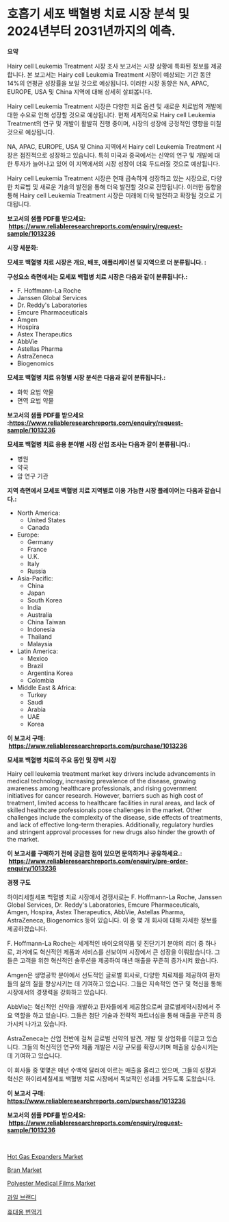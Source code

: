 <p><h1>호흡기 세포 백혈병 치료 시장 분석 및 2024년부터 2031년까지의 예측.</h1></p><p><strong>요약</strong></p>
<p><p>Hairy cell Leukemia Treatment 시장 조사 보고서는 시장 상황에 특화된 정보를 제공합니다. 본 보고서는 Hairy cell Leukemia Treatment 시장이 예상되는 기간 동안 14%의 연평균 성장률을 보일 것으로 예상됩니다. 이러한 시장 동향은 NA, APAC, EUROPE, USA 및 China 지역에 대해 상세히 살펴봅니다.</p><p>Hairy cell Leukemia Treatment 시장은 다양한 치료 옵션 및 새로운 치료법의 개발에 대한 수요로 인해 성장할 것으로 예상됩니다. 현재 세계적으로 Hairy cell Leukemia Treatment의 연구 및 개발이 활발히 진행 중이며, 시장의 성장에 긍정적인 영향을 미칠 것으로 예상됩니다.</p><p>NA, APAC, EUROPE, USA 및 China 지역에서 Hairy cell Leukemia Treatment 시장은 점진적으로 성장하고 있습니다. 특히 미국과 중국에서는 신약의 연구 및 개발에 대한 투자가 늘어나고 있어 이 지역에서의 시장 성장이 더욱 두드러질 것으로 예상됩니다.</p><p>Hairy cell Leukemia Treatment 시장은 현재 급속하게 성장하고 있는 시장으로, 다양한 치료법 및 새로운 기술의 발전을 통해 더욱 발전할 것으로 전망됩니다. 이러한 동향을 통해 Hairy cell Leukemia Treatment 시장은 미래에 더욱 발전하고 확장될 것으로 기대됩니다.</p></p>
<p><strong>보고서의 샘플 PDF를 받으세요: &nbsp;<a href="https://www.reliableresearchreports.com/enquiry/request-sample/1013236">https://www.reliableresearchreports.com/enquiry/request-sample/1013236</a></strong></p>
<p><strong>시장 세분화:</strong></p>
<p><strong> 모세포 백혈병 치료 시장은 개요, 배포, 애플리케이션 및 지역으로 더 분류됩니다. :</strong></p>
<p><strong>구성요소 측면에서는 모세포 백혈병 치료 시장은 다음과 같이 분류됩니다.:</strong></p>
<p><ul><li>F. Hoffmann-La Roche</li><li>Janssen Global Services</li><li>Dr. Reddy's Laboratories</li><li>Emcure Pharmaceuticals</li><li>Amgen</li><li>Hospira</li><li>Astex Therapeutics</li><li>AbbVie</li><li>Astellas Pharma</li><li>AstraZeneca</li><li>Biogenomics</li></ul></p>
<p><strong> 모세포 백혈병 치료 유형별 시장 분석은 다음과 같이 분류됩니다.:</strong></p>
<p><ul><li>화학 요법 약물</li><li>면역 요법 약물</li></ul></p>
<p><strong>보고서의 샘플 PDF를 받으세요 :<a href="https://www.reliableresearchreports.com/enquiry/request-sample/1013236">https://www.reliableresearchreports.com/enquiry/request-sample/1013236</a></strong></p>
<p><strong> 모세포 백혈병 치료 응용 분야별 시장 산업 조사는 다음과 같이 분류됩니다.:</strong></p>
<p><ul><li>병원</li><li>약국</li><li>암 연구 기관</li></ul></p>
<p><strong>지역 측면에서 모세포 백혈병 치료 지역별로 이용 가능한 시장 플레이어는 다음과 같습니다.:</strong></p>
<p><ul>
    <li>
        North America:
        <ul>
            <li>United States</li>
            <li>Canada</li>
        </ul>
    </li>
    <li>
        Europe:
        <ul>
            <li>Germany</li>
            <li>France</li>
            <li>U.K.</li>
            <li>Italy</li>
            <li>Russia</li>
        </ul>
    </li>
    <li>
        Asia-Pacific:
        <ul>
            <li>China</li>
            <li>Japan</li>
            <li>South Korea</li>
            <li>India</li>
            <li>Australia</li>
            <li>China Taiwan</li>
            <li>Indonesia</li>
            <li>Thailand</li>
            <li>Malaysia</li>
        </ul>
    </li>
    <li>
        Latin America:
        <ul>
            <li>Mexico</li>
            <li>Brazil</li>
            <li>Argentina Korea</li>
            <li>Colombia</li>
        </ul>
    </li>
    <li>
        Middle East & Africa:
        <ul>
            <li>Turkey</li>
            <li>Saudi</li>
            <li>Arabia</li>
            <li>UAE</li>
            <li>Korea</li>
        </ul>
    </li>
    </ul></p>
<p><strong>이 보고서 구매: &nbsp;<a href="https://www.reliableresearchreports.com/purchase/1013236">https://www.reliableresearchreports.com/purchase/1013236</a></strong></p>
<p><strong>모세포 백혈병 치료의 주요 동인 및 장벽 시장</strong></p>
<p><p>Hairy cell leukemia treatment market key drivers include advancements in medical technology, increasing prevalence of the disease, growing awareness among healthcare professionals, and rising government initiatives for cancer research. However, barriers such as high cost of treatment, limited access to healthcare facilities in rural areas, and lack of skilled healthcare professionals pose challenges in the market. Other challenges include the complexity of the disease, side effects of treatments, and lack of effective long-term therapies. Additionally, regulatory hurdles and stringent approval processes for new drugs also hinder the growth of the market.</p></p>
<p><strong>이 보고서를 구매하기 전에 궁금한 점이 있으면 문의하거나 공유하세요.: &nbsp;<a href="https://www.reliableresearchreports.com/enquiry/pre-order-enquiry/1013236">https://www.reliableresearchreports.com/enquiry/pre-order-enquiry/1013236</a></strong></p>
<p><strong>경쟁 구도</strong></p>
<p><p>하이리세칠세포 백혈병 치료 시장에서 경쟁사로는 F. Hoffmann-La Roche, Janssen Global Services, Dr. Reddy's Laboratories, Emcure Pharmaceuticals, Amgen, Hospira, Astex Therapeutics, AbbVie, Astellas Pharma, AstraZeneca, Biogenomics 등이 있습니다. 이 중 몇 개 회사에 대해 자세한 정보를 제공하겠습니다.</p><p>F. Hoffmann-La Roche는 세계적인 바이오의약품 및 진단기기 분야의 리더 중 하나로, 과거에도 혁신적인 제품과 서비스를 선보이며 시장에서 큰 성장을 이뤄왔습니다. 그들은 고객을 위한 혁신적인 솔루션을 제공하여 매년 매출을 꾸준히 증가시켜 왔습니다. </p><p>Amgen은 생명공학 분야에서 선도적인 글로벌 회사로, 다양한 치료제를 제공하여 환자들의 삶의 질을 향상시키는 데 기여하고 있습니다. 그들은 지속적인 연구 및 혁신을 통해 시장에서의 경쟁력을 강화하고 있습니다. </p><p>AbbVie는 혁신적인 신약을 개발하고 환자들에게 제공함으로써 글로벌제약시장에서 주요 역할을 하고 있습니다. 그들은 첨단 기술과 전략적 파트너십을 통해 매출을 꾸준히 증가시켜 나가고 있습니다.</p><p>AstraZeneca는 산업 전반에 걸쳐 글로벌 신약의 발견, 개발 및 상업화를 이끌고 있습니다. 그들의 혁신적인 연구와 제품 개발은 시장 규모를 확장시키며 매출을 상승시키는 데 기여하고 있습니다. </p><p>이 회사들 중 몇몇은 매년 수백억 달러에 이르는 매출을 올리고 있으며, 그들의 성장과 혁신은 하이리세칠세포 백혈병 치료 시장에서 독보적인 성과를 거두도록 도왔습니다.</p></p>
<p><strong>이 보고서 구매: &nbsp; <a href="https://www.reliableresearchreports.com/purchase/1013236">https://www.reliableresearchreports.com/purchase/1013236</a></strong></p>
<p><strong>보고서의 샘플 PDF를 받으세요: &nbsp;<a href="https://www.reliableresearchreports.com/enquiry/request-sample/1013236">https://www.reliableresearchreports.com/enquiry/request-sample/1013236</a></strong><strong></strong></p>
<p>&nbsp;</p>
<p><p><a href="https://issuu.com/reportprime-2/docs/hot-gas-expanders-market-size-2030.pptx">Hot Gas Expanders Market</a></p><p><a href="https://github.com/angelajermaine/Market-Research-Report-List-2/blob/main/bran-market.md">Bran Market</a></p><p><a href="https://skillful-vermicelli-b89.notion.site/Polyester-Medical-Films-Market-A-Comprehensive-Report-of-its-Market-Share-Growth-Trends-2024-20-f392bf157d2c417f82437447270faceb">Polyester Medical Films Market</a></p><p><a href="https://github.com/oajzkywllm460/Market-Research-Report-List-1/blob/main/6383927194112.md">과일 브랜디</a></p><p><a href="https://medium.com/@gabrielblanda5656/%ED%9C%B4%EB%8C%80%EC%9A%A9-%EB%B2%88%EC%97%AD%EA%B8%B0-%EC%8B%9C%EC%9E%A5-%ED%86%B5%EC%B0%B0-%EC%8B%9C%EC%9E%A5-%EB%8F%99%ED%96%A5-%EC%84%B1%EC%9E%A5-2024%EB%85%84%EB%B6%80%ED%84%B0-2031%EB%85%84%EA%B9%8C%EC%A7%80-%EC%98%88%EC%83%81%EB%90%A8-af4eaa585fb5">휴대용 번역기</a></p></p>